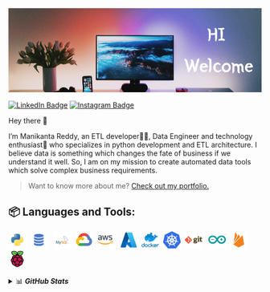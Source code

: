 [![Mani Profile Banner](./images/img1.png)](https://mani-dev.com)


[![LinkedIn Badge](https://img.shields.io/badge/LinkedIn-Profile-informational?logo=linkedin&style=flat-square)](https://www.linkedin.com/in/kallam-manikanta-reddy-3baba7136/)
[![Instagram Badge](https://img.shields.io/badge/Instagram-Profile-informational?logo=instagram&style=flat-square)](https://www.instagram.com/the__cyberpunk__/)

Hey there 👋 

I’m Manikanta Reddy, an ETL developer👨‍💻, Data Engineer and technology enthusiast📱 who specializes in python development and ETL architecture. I believe data is something which changes the fate of business if we understand it well. So, I am on my mission to create automated data tools which solve complex business requirements.

> Want to know more about me?  [Check out my portfolio.](https://mani-dev.com/about-mani)


## 📦 Languages and Tools: 

<code><img height="35" src="https://raw.githubusercontent.com/github/explore/80688e429a7d4ef2fca1e82350fe8e3517d3494d/topics/python/python.png"></code>&nbsp;
<code><img height="35" src="https://raw.githubusercontent.com/github/explore/80688e429a7d4ef2fca1e82350fe8e3517d3494d/topics/sql/sql.png"></code>&nbsp;&nbsp;
<code><img height="35" src="https://raw.githubusercontent.com/github/explore/80688e429a7d4ef2fca1e82350fe8e3517d3494d/topics/mysql/mysql.png"></code>&nbsp;
<code><img height="35" src="https://raw.githubusercontent.com/devicons/devicon/1119b9f84c0290e0f0b38982099a2bd027a48bf1/icons/googlecloud/googlecloud-original.svg"></code>&nbsp;
<code><img height="35" src="https://raw.githubusercontent.com/github/explore/80688e429a7d4ef2fca1e82350fe8e3517d3494d/topics/aws/aws.png"></code>&nbsp;&nbsp;
<code><img height="35" src="https://raw.githubusercontent.com/github/explore/80688e429a7d4ef2fca1e82350fe8e3517d3494d/topics/azure/azure.png"></code>&nbsp;
<code><img height="35" src="https://raw.githubusercontent.com/github/explore/80688e429a7d4ef2fca1e82350fe8e3517d3494d/topics/docker/docker.png"></code>&nbsp;
<code><img height="35" src="https://raw.githubusercontent.com/github/explore/80688e429a7d4ef2fca1e82350fe8e3517d3494d/topics/kubernetes/kubernetes.png"></code>&nbsp;
<code><img height="35" src="https://raw.githubusercontent.com/github/explore/80688e429a7d4ef2fca1e82350fe8e3517d3494d/topics/git/git.png"></code>&nbsp;&nbsp;
<code><img height="35" src="https://raw.githubusercontent.com/devicons/devicon/1119b9f84c0290e0f0b38982099a2bd027a48bf1/icons/arduino/arduino-original.svg"></code>&nbsp;
<code><img height="35" src="https://raw.githubusercontent.com/devicons/devicon/1119b9f84c0290e0f0b38982099a2bd027a48bf1/icons/firebase/firebase-plain.svg"></code>&nbsp;
<code><img height="35" src="https://raw.githubusercontent.com/devicons/devicon/1119b9f84c0290e0f0b38982099a2bd027a48bf1/icons/raspberrypi/raspberrypi-original.svg"></code>&nbsp;


<details>
  <summary>📊 <b><i>GitHub Stats</i></b></summary> <br>
  <img src="https://github-readme-stats.vercel.app/api?username=manireddy1997&show_icons=true&theme=gotham" alt="Mani GitHub Stats" />
</details>
